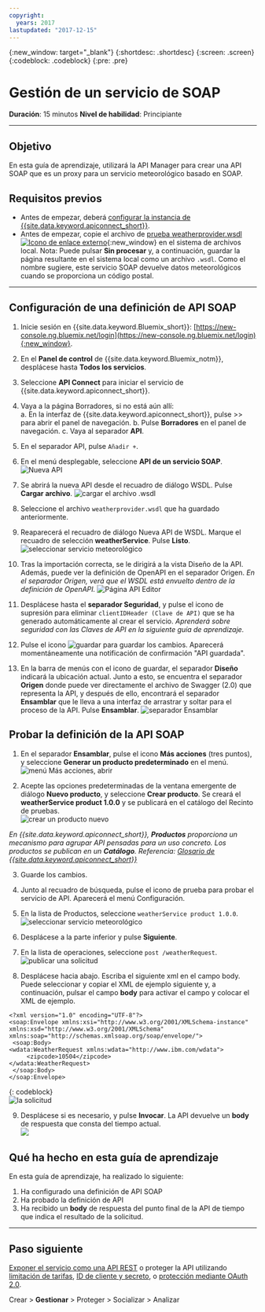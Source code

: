```yaml
---
copyright:
  years: 2017
lastupdated: "2017-12-15"
---
```



{:new_window: target="_blank"}
{:shortdesc: .shortdesc}
{:screen: .screen}
{:codeblock: .codeblock}
{:pre: .pre}


# Gestión de un servicio de SOAP
**Duración**: 15 minutos
**Nivel de habilidad**: Principiante

---
## Objetivo
En esta guía de aprendizaje, utilizará la API Manager para crear una API SOAP que es un proxy para un servicio meteorológico basado en SOAP.

## Requisitos previos
- Antes de empezar, deberá [configurar la instancia de {{site.data.keyword.apiconnect_short}}](tut_prereq_set_up_apic_instance.html).
- Antes de empezar, copie el archivo de [prueba weatherprovider.wsdl ![Icono de enlace externo](../../../icons/launch-glyph.svg "Icono de enlace externo")](https://raw.githubusercontent.com/IBM-Bluemix-Docs/apiconnect/master/tutorials/weatherprovider.wsdl){:new_window} en el sistema de archivos local. Nota: Puede pulsar **Sin procesar** y, a continuación, guardar la página resultante en el sistema local como un archivo `.wsdl`. Como el nombre sugiere, este servicio SOAP devuelve datos meteorológicos cuando se proporciona un código postal.

---
## Configuración de una definición de API SOAP
1. Inicie sesión en {{site.data.keyword.Bluemix_short}}: [https://new-console.ng.bluemix.net/login](https://new-console.ng.bluemix.net/login){:new_window}.

2. En el **Panel de control** de {{site.data.keyword.Bluemix_notm}}, desplácese hasta **Todos los servicios**.

3. Seleccione **API Connect** para iniciar el servicio de {{site.data.keyword.apiconnect_short}}. 
  
4. Vaya a la página Borradores, si no está aún allí:  
    a. En la interfaz de {{site.data.keyword.apiconnect_short}}, pulse >> para abrir el panel de navegación. 
    b. Pulse **Borradores** en el panel de navegación.
    c. Vaya al separador **API**.

5. En el separador API, pulse `Añadir +`.

6. En el menú desplegable, seleccione **API de un servicio SOAP**.
  ![Nueva API](images/newapi-menu2.png)

7. Se abrirá la nueva API desde el recuadro de diálogo WSDL. Pulse **Cargar archivo**.
  ![cargar el archivo .wsdl](images/4-uploadwsdl.png)

8. Seleccione el archivo `weatherprovider.wsdl` que ha guardado anteriormente.

9. Reaparecerá el recuadro de diálogo Nueva API de WSDL. Marque el recuadro de selección **weatherService**. Pulse **Listo**.
  ![seleccionar servicio meteorológico](images/newapi2.png)

10. Tras la importación correcta, se le dirigirá a la vista Diseño de la API. Además, puede ver la definición de OpenAPI en el separador Origen.
   _En el separador Origen, verá que el WSDL está envuelto dentro de la definición de OpenAPI._
  ![Página API Editor](images/designpage2.png)

11. Desplácese hasta el **separador Seguridad**, y pulse el icono de supresión para eliminar `clientIDHeader (Clave de API)` que se ha generado automáticamente al crear el servicio.
   _Aprenderá sobre seguridad con las Claves de API en la siguiente guía de aprendizaje._

12. Pulse el icono ![guardar](images/save.png) para guardar los cambios. Aparecerá momentáneamente una notificación de confirmación "API guardada".

13. En la barra de menús con el icono de guardar, el separador **Diseño** indicará la ubicación actual. Junto a esto, se encuentra el separador **Origen** donde puede ver directamente el archivo de Swagger (2.0) que representa la API, y después de ello, encontrará el separador **Ensamblar** que le lleva a una interfaz de arrastrar y soltar para el proceso de la API. Pulse **Ensamblar**.
  ![separador Ensamblar](images/assemble-clean.png)  

## Probar la definición de la API SOAP

1. En el separador **Ensamblar**, pulse el icono **Más acciones** (tres puntos), y seleccione **Generar un producto predeterminado** en el menú.  
   ![menú Más acciones, abrir](images/gen-default-prod.png)

2. Acepte las opciones predeterminadas de la ventana emergente de diálogo **Nuevo producto**, y seleccione **Crear producto**. Se creará el **weatherService product 1.0.0** y se publicará en el catálogo del Recinto de pruebas.  
  ![crear un producto nuevo](images/12a-chooseproduct.png)
 
  _En {{site.data.keyword.apiconnect_short}}, **Productos** proporciona un mecanismo para agrupar API pensadas para un uso concreto. Los productos se publican en un **Catálogo**. Referencia: [Glosario de {{site.data.keyword.apiconnect_short}}](../apic_glossary.html)_

3. Guarde los cambios.  

4. Junto al recuadro de búsqueda, pulse el icono de prueba para probar el servicio de API. Aparecerá el menú Configuración.

5. En la lista de Productos, seleccione `weatherService product 1.0.0`.  
  ![seleccionar servicio meteorológico](images/12-chooseproduct.png)

6. Desplácese a la parte inferior y pulse **Siguiente**.

7. En la lista de operaciones, seleccione `post /weatherRequest`.  
  ![publicar una solicitud](images/13-selectoperation.png)

8. Desplácese hacia abajo. Escriba el siguiente xml en el campo body. Puede seleccionar y copiar el XML de ejemplo siguiente y, a continuación, pulsar el campo **body** para activar el campo y colocar el XML de ejemplo.  
  ```
  <?xml version="1.0" encoding="UTF-8"?>
  <soap:Envelope xmlns:xsi="http://www.w3.org/2001/XMLSchema-instance" xmlns:xsd="http://www.w3.org/2001/XMLSchema" xmlns:soap="http://schemas.xmlsoap.org/soap/envelope/">
   <soap:Body>
  <wdata:WeatherRequest xmlns:wdata="http://www.ibm.com/wdata">
       <zipcode>10504</zipcode>
  </wdata:WeatherRequest>
   </soap:Body>
  </soap:Envelope>
  ```
  {: codeblock}  
  ![la solicitud](images/14-enterrequest.png)

9. Desplácese si es necesario, y pulse **Invocar**.
La API devuelve un **body** de respuesta que consta del tiempo actual.  
  ![](images/15-success.png)

## Qué ha hecho en esta guía de aprendizaje
En esta guía de aprendizaje, ha realizado lo siguiente:
1. Ha configurado una definición de API SOAP
2. Ha probado la definición de API
3. Ha recibido un **body** de respuesta del punto final de la API de tiempo que indica el resultado de la solicitud.

---

## Paso siguiente

[Exponer el servicio como una API REST](tut_expose_soap_service.html) o proteger la API utilizando [limitación de tarifas](tut_rate_limit.html), [ID de cliente y secreto](tut_secure_landing.html), o [protección mediante OAuth 2.0](tut_secure_oauth_2.html).

Crear > **Gestionar** > Proteger > Socializar > Analizar
